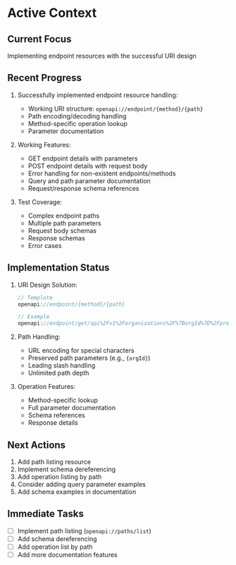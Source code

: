 # Active Context

## Current Focus
Implementing endpoint resources with the successful URI design

## Recent Progress
1. Successfully implemented endpoint resource handling:
   - Working URI structure: `openapi://endpoint/{method}/{path}`
   - Path encoding/decoding handling
   - Method-specific operation lookup
   - Parameter documentation

2. Working Features:
   - GET endpoint details with parameters
   - POST endpoint details with request body
   - Error handling for non-existent endpoints/methods
   - Query and path parameter documentation
   - Request/response schema references

3. Test Coverage:
   - Complex endpoint paths
   - Multiple path parameters
   - Request body schemas
   - Response schemas
   - Error cases

## Implementation Status
1. URI Design Solution:
   ```typescript
   // Template
   openapi://endpoint/{method}/{path}
   
   // Example
   openapi://endpoint/get/api%2Fv1%2Forganizations%2F%7BorgId%7D%2Fprojects%2F%7BprojectId%7D%2Ftasks
   ```

2. Path Handling:
   - URL encoding for special characters
   - Preserved path parameters (e.g., `{orgId}`)
   - Leading slash handling
   - Unlimited path depth

3. Operation Features:
   - Method-specific lookup
   - Full parameter documentation
   - Schema references
   - Response details

## Next Actions
1. Add path listing resource
2. Implement schema dereferencing
3. Add operation listing by path
4. Consider adding query parameter examples
5. Add schema examples in documentation

## Immediate Tasks
- [ ] Implement path listing (`openapi://paths/list`)
- [ ] Add schema dereferencing
- [ ] Add operation list by path
- [ ] Add more documentation features
